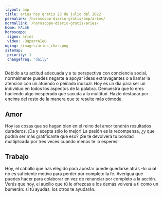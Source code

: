 ```yaml
---
layout: amp
title: aries hoy gratis 23 de julio del 2022 
permalink: /horoscopo-diario-gratis/amp/aries/
normallink: /horoscopo-diario-gratis/aries/
home: FALSE
horoscopo:
 signo: aries
 video: -DQpmrrAIeU
ogimg: /images/aries_char.png
sitemap:
 priority: 1
 changefreq: 'daily'
---
```



Debido a tu actitud adecuada y a tu perspectiva con conciencia social, normalmente puedes negarte a apoyar ideas extravagantes o a llamar la atención con un atuendo o peinado inusual. Hoy es un día para ser un individuo en todos los aspectos de la palabra. Demuestra que lo eres haciendo algo inesperado que sacuda a la multitud. Hazte destacar por encima del resto de la manera que te resulte más cómoda.

## Amor

Hoy las cosas que se hagan bien en el reino del amor tendrán resultados duraderos. ¡Da y acepta sólo lo mejor! La pasión es la recompensa, ¿y que podría ser más gratificante que eso? ¡Se te devolverá tu bondad multiplicada por tres veces cuando menos te lo esperes!

## Trabajo

Hoy, el caballo que has elegido para apostar puede quedarse atrás –lo cual no es suficiente motivo para perder por completo la fe. Averigua qué puedes hacer para colaborar en vez de renunciar por completo a la acción. Verás que hoy, el auxilio que tú le ofrezcas a los demás volverá a ti como un bumerán: si tú ayudas, los otros te ayudarán.